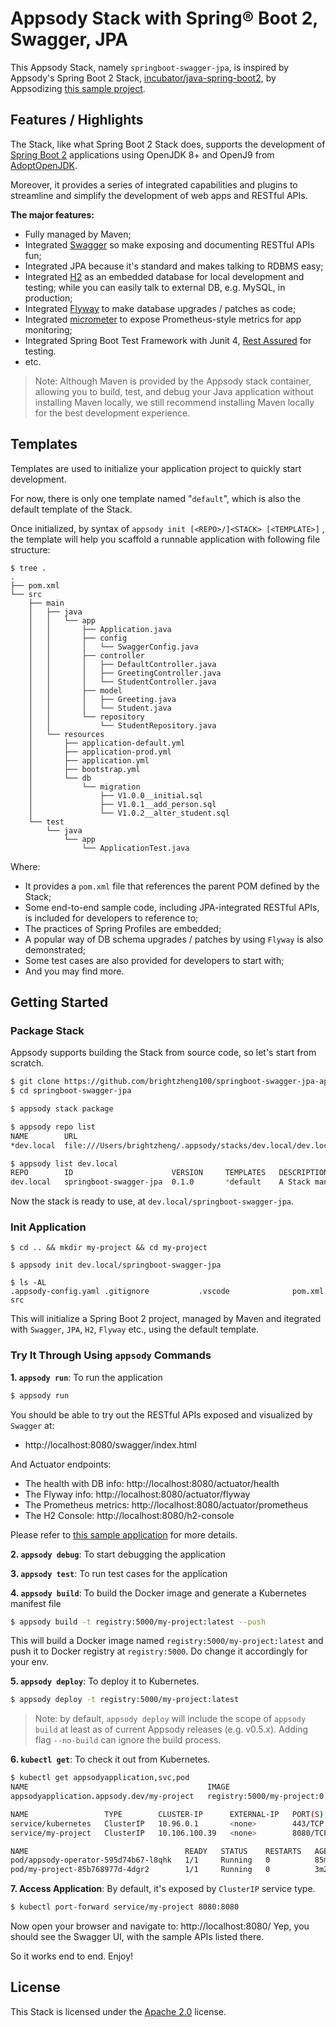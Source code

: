 # Appsody Stack with Spring® Boot 2, Swagger, JPA

This Appsody Stack, namely `springboot-swagger-jpa`, is inspired by Appsody's Spring Boot 2 Stack, [incubator/java-spring-boot2](https://github.com/appsody/stacks/tree/master/), by Appsodizing [this sample project](https://github.com/brightzheng100/springboot-swagger-jpa-stack).


## Features / Highlights

The Stack, like what Spring Boot 2 Stack does, supports the development of [Spring Boot 2](https://spring.io/projects/spring-boot) applications using OpenJDK 8+ and OpenJ9 from [AdoptOpenJDK](https://adoptopenjdk.net/).

Moreover, it provides a series of integrated capabilities and plugins to streamline and simplify the development of web apps and RESTful APIs.

**The major features:**

- Fully managed by Maven;
- Integrated [Swagger](https://github.com/swagger-api/swagger-ui) so make exposing and documenting RESTful APIs fun;
- Integrated JPA because it's standard and makes talking to RDBMS easy;
- Integrated [H2](https://www.h2database.com) as an embedded database for local development and testing; while you can easily talk to external DB, e.g. MySQL, in production;
- Integrated [Flyway](https://flywaydb.org/) to make database upgrades / patches as code;
- Integrated [micrometer](http://micrometer.io/) to expose Prometheus-style metrics for app monitoring;
- Integrated Spring Boot Test Framework with Junit 4, [Rest Assured](https://github.com/rest-assured/rest-assured) for testing.
- etc.

> Note: Although Maven is provided by the Appsody stack container, allowing you to build, test, and debug your Java application without installing Maven locally, we still recommend installing Maven locally for the best development experience.


## Templates

Templates are used to initialize your application project to quickly start development.

For now, there is only one template named "`default`", which is also the default template of the Stack.

Once initialized, by syntax of `appsody init [<REPO>/]<STACK> [<TEMPLATE>]` , the template will help you scaffold a runnable application with following file structure:

```
$ tree .
.
├── pom.xml
└── src
    ├── main
    │   ├── java
    │   │   └── app
    │   │       ├── Application.java
    │   │       ├── config
    │   │       │   └── SwaggerConfig.java
    │   │       ├── controller
    │   │       │   ├── DefaultController.java
    │   │       │   ├── GreetingController.java
    │   │       │   └── StudentController.java
    │   │       ├── model
    │   │       │   ├── Greeting.java
    │   │       │   └── Student.java
    │   │       └── repository
    │   │           └── StudentRepository.java
    │   └── resources
    │       ├── application-default.yml
    │       ├── application-prod.yml
    │       ├── application.yml
    │       ├── bootstrap.yml
    │       └── db
    │           └── migration
    │               ├── V1.0.0__initial.sql
    │               ├── V1.0.1__add_person.sql
    │               └── V1.0.2__alter_student.sql
    └── test
        └── java
            └── app
                └── ApplicationTest.java
```

Where:

- It provides a `pom.xml` file that references the parent POM defined by the Stack;
- Some end-to-end sample code, including JPA-integrated RESTful APIs, is included for developers to reference to;
- The practices of Spring Profiles are embedded;
- A popular way of DB schema upgrades / patches by using `Flyway` is also demonstrated;
- Some test cases are also provided for developers to start with;
- And you may find more.


## Getting Started

### Package Stack

Appsody supports building the Stack from source code, so let's start from scratch.

```sh
$ git clone https://github.com/brightzheng100/springboot-swagger-jpa-appsody-stack.git springboot-swagger-jpa
$ cd springboot-swagger-jpa

$ appsody stack package

$ appsody repo list
NAME      	URL
*dev.local	file:///Users/brightzheng/.appsody/stacks/dev.local/dev.local-index.yaml

$ appsody list dev.local
REPO     	ID                    	VERSION  	TEMPLATES	DESCRIPTION
dev.local	springboot-swagger-jpa	0.1.0    	*default 	A Stack managed by Maven, with Spring Boot, Swagger, JPA
```

Now the stack is ready to use, at `dev.local/springboot-swagger-jpa`.


### Init Application

```
$ cd .. && mkdir my-project && cd my-project

$ appsody init dev.local/springboot-swagger-jpa

$ ls -AL
.appsody-config.yaml .gitignore           .vscode              pom.xml              src
```

This will initialize a Spring Boot 2 project, managed by Maven and itegrated with `Swagger`, `JPA`, `H2`, `Flyway` etc., using the default template.


### Try It Through Using `appsody` Commands

**1. `appsody run`**: To run the application

```sh
$ appsody run
```

You should be able to try out the RESTful APIs exposed and visualized by `Swagger` at:
- http://localhost:8080/swagger/index.html

And Actuator endpoints:
- The health with DB info: http://localhost:8080/actuator/health
- The Flyway info: http://localhost:8080/actuator/flyway
- The Prometheus metrics: http://localhost:8080/actuator/prometheus
- The H2 Console: http://localhost:8080/h2-console

Please refer to [this sample application](https://github.com/brightzheng100/springboot-swagger-jpa-stack) for more details.

**2. `appsody debug`**: To start debugging the application

**3. `appsody test`**: To run test cases for the application

**4. `appsody build`**: To build the Docker image and generate a Kubernetes manifest file

```sh
$ appsody build -t registry:5000/my-project:latest --push
```

This will build a Docker image named `registry:5000/my-project:latest` and push it to Docker registry at `registry:5000`.
Do change it accordingly for your env.

**5. `appsody deploy`**: To deploy it to Kubernetes.

```sh
$ appsody deploy -t registry:5000/my-project:latest
```

> Note: by default, `appsody deploy` will include the scope of `appsody build` at least as of current Appsody releases (e.g. v0.5.x). Adding flag `--no-build` can ignore the build process.

**6. `kubectl get`**: To check it out from Kubernetes.

```sh
$ kubectl get appsodyapplication,svc,pod
NAME                                        IMAGE                            EXPOSED   RECONCILED   AGE
appsodyapplication.appsody.dev/my-project   registry:5000/my-project:0.1.0   true      True         3m23s

NAME                 TYPE        CLUSTER-IP      EXTERNAL-IP   PORT(S)    AGE
service/kubernetes   ClusterIP   10.96.0.1       <none>        443/TCP    88m
service/my-project   ClusterIP   10.106.100.39   <none>        8080/TCP   3m23s

NAME                                   READY   STATUS    RESTARTS   AGE
pod/appsody-operator-595d74b67-l8qhk   1/1     Running   0          85m
pod/my-project-85b768977d-4dgr2        1/1     Running   0          3m23s
```

**7. Access Application**: By default, it's exposed by `ClusterIP` service type.

```sh
$ kubectl port-forward service/my-project 8080:8080
```

Now open your browser and navigate to: http://localhost:8080/
Yep, you should see the Swagger UI, with the sample APIs listed there.

So it works end to end. Enjoy!


## License

This Stack is licensed under the [Apache 2.0](./image/LICENSE) license.

